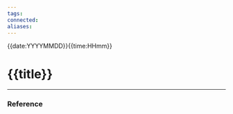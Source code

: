 ```yaml
---
tags: 
connected: 
aliases:
---
```


{{date:YYYYMMDD}}{{time:HHmm}}
# {{title}}








---
### Reference
